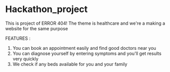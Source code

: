 # Hackathon_project
This is project of ERROR 404! The theme is healthcare and we're a making
a website for the same purpose

FEATURES :
1) You can book an appointment easily and find good doctors near you
2) You can diagnose yourself by entering symptoms and you'll get results 
   very quickly
3) We check if any beds available for you and your family

